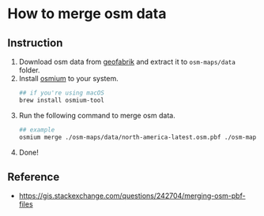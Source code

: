 # How to merge osm data
## Instruction
1. Download osm data from [geofabrik](https://download.geofabrik.de/) and extract it to `osm-maps/data` folder.
2. Install [osmium](https://osmcode.org/osmium-tool/manual.html) to your system.
    ```bash
    ## if you're using macOS
    brew install osmium-tool
    ```
3. Run the following command to merge osm data.
    ```bash
    ## example
    osmium merge ./osm-maps/data/north-america-latest.osm.pbf ./osm-maps/data/texas-latest.osm.pbf -o ./osm-maps/data/merged.osm.pbf
    ```
4. Done!

## Reference
- https://gis.stackexchange.com/questions/242704/merging-osm-pbf-files
